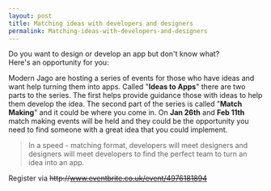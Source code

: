 ```yaml
---
layout: post
title: Matching ideas with developers and designers
permalink: Matching-ideas-with-developers-and-designers
---
```


Do you want to design or develop an app but don't know what?  
Here's an opportunity for you:

Modern Jago are hosting a series of events for those who have ideas and want help turning them into apps. Called "**Ideas to Apps**" there are two parts to the series. The first helps provide guidance those with ideas to help them develop the idea. The second part of the series is called "**Match Making**" and it could be where you come in. On **Jan 26th** and **Feb 11th** match making events will be held and they could be the opportunity you need to find someone with a great idea that you could implement.

> In a speed - matching format, developers will meet designers and designers will meet developers to find the perfect team to turn an idea into an app.

Register via ~~http&#58;&#47;&#47;www.eventbrite.co.uk/event/4976181894~~

